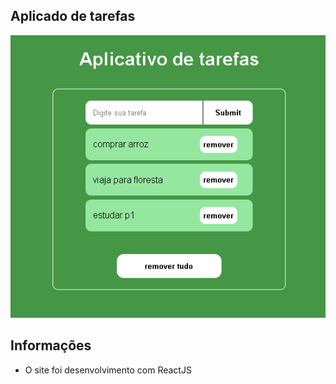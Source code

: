 ## Aplicado de tarefas
![foto da pagina](img.png)
## Informações
* O site foi desenvolvimento com ReactJS
